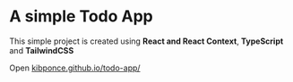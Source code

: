 # A simple Todo App

This simple project is created using **React and React Context**, **TypeScript** and **TailwindCSS**

Open [kibponce.github.io/todo-app/](kibponce.github.io/todo-app/)
